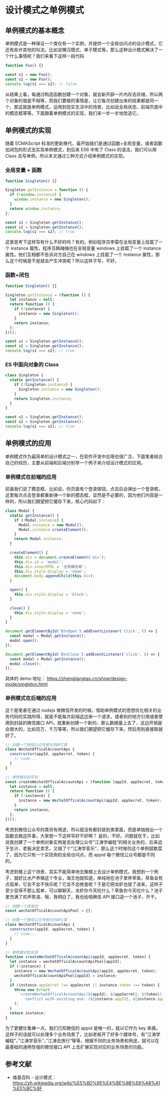# 设计模式之单例模式

## 单例模式的基本概念

单例模式是一种保证一个类仅有一个实例，并提供一个全局访问点的设计模式，它还有些许其他的叫法，比如说懒汉模式、单子模式等。那么这种设计模式解决了一个什么事情呢？我们来看下这样一段代码

```javascript
function Foo() {}

const s1 = new Foo();
const s2 = new Foo();
console.log(s1 === s2); // false
```

从结果上看，每通过构造函数创建一个对象，就会新开辟一片内存去存储，所以两个对象的值是不相等，而我们要做的事情是，让它每次创建出来的结果都是同一个，那这就是单例模式，运用到现实生活中的场景，比如说全局状态、前端页面中的模态框等等。下面跟着单例模式的实现，我们来一步一步地改造它。

## 单例模式的实现

随着 ECMAScript 标准的更新换代，最开始我们是通过函数+全局变量，或者函数加闭包的形式去实现单例模式，到后来 ES6 中有了 Class 的语法，我们可以用 Class 去写单例，所以本文通过三种方式介绍单例模式的实现。

### 全局变量 + 函数

```javascript
function Singleton() {}

Singleton.getInstance = function () {
  if (!window.instance) {
    window.instance = new Singleton();
  }
  return window.instance;
};

const s1 = Singleton.getInstance();
const s2 = Singleton.getInstance();
console.log(s1 === s2); // true
```

这里思考下这样写有什么不好的吗？有的。例如程序员李雷在全局变量上挂载了一个 instance 属性，程序员韩梅梅也在全局变量 windows 上挂载了一个 instance 属性。他们互相都不告诉对方自己在 windows 上挂载了一个 instance 属性，那么这个时候是不是就会产生冲突呢？所以这样子写，不好。

### 函数+闭包

```javascript
function Singleton() {}

Singleton.getInstance = (function () {
  let instance = null;
  return function () {
    if (!instance) {
      instance = new Singleton();
    }
    return instance;
  };
})();

const s1 = Singleton.getInstance();
const s2 = Singleton.getInstance();
console.log(s1 === s2); // true
```

### ES 中面向对象的 Class

```javascript
class Singleton {
  static getInstance() {
    if (!Singleton.instance) {
      Singleton.instance = new Singleton();
    }
    return Singleton.instance;
  }
}

const s1 = Singleton.getInstance();
const s2 = Singleton.getInstance();
console.log(s1 === s2); // true
```

## 单例模式的应用

单例模式作为最简单的设计模式之一，在软件开发中应用也很广泛，下面笔者结合自己的经历，主要从前端和后端分别举一个例子来介绍设计模式的应用。

### 单例模式在前端的应用

前面我们说了模态框，比如说，你页面有个登录按钮，点击后会弹出一个登录框，这里每次点击登录都重新弹一个新的模态框，显然是不必要的，因为他们内容是一样的，所以我们期望把它缓存下来，核心代码如下：

```javascript
class Modal {
  static getInstance() {
    if (!Modal.instance) {
      Modal.instance = new Modal();
      Modal.instance.createElement();
    }
    return Modal.instance;
  }

  createElement() {
    this.div = document.createElement('div');
    this.div.id = 'modal';
    this.div.innerHTML = '全局模态框';
    this.div.style.display = 'none';
    document.body.appendChild(this.div);
  }

  open() {
    this.div.style.display = 'block';
  }

  close() {
    this.div.style.display = 'none';
  }
}

document.getElementById('BtnOpen').addEventListener('click', () => {
  const modal = Modal.getInstance();
  modal.open();
});

document.getElementById('BtnClose').addEventListener('click', () => {
  const modal = Modal.getInstance();
  modal.close();
});
```

具体的 demo 地址： https://zhengjiangtao.cn/show/design-mode/singleton.html

### 单例模式在后端的应用

这个是笔者在通过 nodejs 做微信开发的时候，借助单例模式的思想优化相关的业务代码的实践所得，就是不能每次前端这边来一个请求，或者别的地方引用或者使用到封装的微信接口 API，就重新创建一个新的，那么数据量上去了，这边开销是会很大的，比如百万、千万等等，所以我们期望把它缓存下来，然后用到直接取就好了。

```javascript
// 创建一个微信公众号相关的API类
class WechatOfficalAccountApi {
  constructor(appId, appSecret, token) {
    // code...
  }
}

// 单例模式的实现
const createWechatOfficalAccountApi = (function (appId, appSecret, token) {
  let instance = null;
  return function () {
    if (!instance) {
      instance = new WechatOfficalAccountApi(appId, appSecret, token);
    }
    return instance;
  };
})();
```

考虑到微信公众号的类另有用途，所以就没有都封装到类里面，而是单独抛出一个函数去做这件事，大家想一下这样写好不好啊？ 是的，不好。问题就在于，比如说我创建了一个单例对象实例是去处理公众号”江涛学编程“的相关业务的，后来迫于生计，老板决定卖艺，又搞了个”江涛学音乐“，那么这个时候你这个单例就歇菜了，因为它只有一个实现例的全局访问点，而 appid 每个微信公众号都是不同的。

考虑到楼上这个场景，其实不能简单地去像楼上去设计单例模式。我想到一个例子，就好比水产养殖这个专业，海王他就知道，单纯地在池子里养草鱼，草鱼会有点孤单，它会不会不快乐呢？它会不会绝食呢？于是它把龙虾也放了进来，这样子至少显得不那么孤单，可以聊聊天，龙虾你今天吃什么？草鱼你今天吃什么？池子里充满了欢声笑语，哦，我明白了，我也给咱微信 API 接口造一个池子，开干。

```javascript
// 创建一个连接池
const wechatOfficalAccountApiPool = {};

// 创建一个微信公众号相关的API类
class WechatOfficalAccountApi {
  constructor(appId, appSecret, token) {
    // code...
  }
}

// 单例模式的实现
function createWechatOfficalAccountApi(appId, appSecret, token) {
  let instance = wechatOfficalAccountApiPool[appId];
  if (!instance) {
    instance = new WechatOfficalAccountApi(appId, appSecret, token);
    wechatOfficalAccountApiPool[appId] = instance;
  }
  if (instance.appSecret !== appSecret || instance.token !== token) {
    throw new Error(
      `createWechatOfficalAccountApi(${appId}, ${appSecret}, ${token}): ` +
        `conflict with existing one: (${instance.appId}, ${instance.appSecret}, ${instance.token})`
    );
  }
  return instance;
}
```

为了更健壮鲁棒一点，我们已知微信的 appid 是唯一的，就以它作为 key 来搞，这样子的话就可以处理多个业务场景了，比如老板开了好多个媒体号，有“江涛学编程”，”江涛学音乐“，”江涛去旅行“等等，根据不同的业务场景和用途，就可以在最基础的通用性强的微信接口 API 上去扩展实现对应的业务场景的功能。

## 参考文献

- 维基百科 - 设计模式： https://zh.wikipedia.org/wiki/%E5%8D%95%E4%BE%8B%E6%A8%A1%E5%BC%8F
